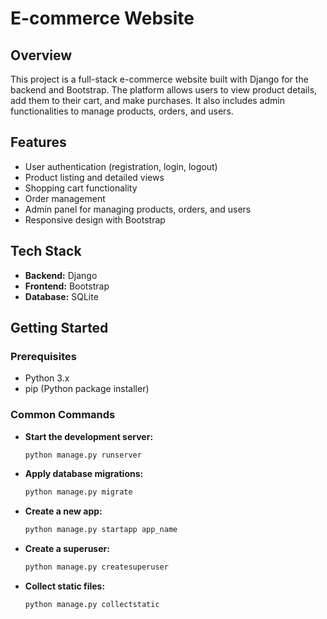 # E-commerce Website

## Overview

This project is a full-stack e-commerce website built with Django for the backend and Bootstrap. The platform allows users to view product details, add them to their cart, and make purchases. It also includes admin functionalities to manage products, orders, and users.

## Features

- User authentication (registration, login, logout)
- Product listing and detailed views
- Shopping cart functionality
- Order management
- Admin panel for managing products, orders, and users
- Responsive design with Bootstrap

## Tech Stack

- **Backend:** Django
- **Frontend:** Bootstrap
- **Database:** SQLite

## Getting Started

### Prerequisites

- Python 3.x
- pip (Python package installer)
  
### Common Commands

- **Start the development server:**
    ```bash
    python manage.py runserver
    ```

- **Apply database migrations:**
    ```bash
    python manage.py migrate
    ```

- **Create a new app:**
    ```bash
    python manage.py startapp app_name
    ```

- **Create a superuser:**
    ```bash
    python manage.py createsuperuser
    ```

- **Collect static files:**
    ```bash
    python manage.py collectstatic
    ```


